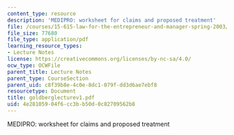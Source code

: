```yaml
---
content_type: resource
description: 'MEDIPRO: worksheet for claims and proposed treatment'
file: /courses/15-615-law-for-the-entrepreneur-and-manager-spring-2003/4e28105904f6cc3bb50d0c82709562b8_goldberglecturev1.pdf
file_size: 77680
file_type: application/pdf
learning_resource_types:
- Lecture Notes
license: https://creativecommons.org/licenses/by-nc-sa/4.0/
ocw_type: OCWFile
parent_title: Lecture Notes
parent_type: CourseSection
parent_uid: c8f39b8e-4c0e-8dc1-079f-dd3d6ae7ebf8
resourcetype: Document
title: goldberglecturev1.pdf
uid: 4e281059-04f6-cc3b-b50d-0c82709562b8
---
```

MEDIPRO: worksheet for claims and proposed treatment